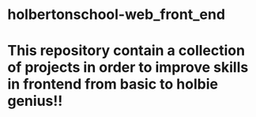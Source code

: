 # holbertonschool-web_front_end

# This repository contain a collection of projects in order to improve skills in frontend from basic to holbie genius!!
